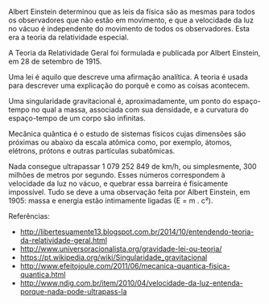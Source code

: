 Albert Einstein determinou que as leis da física são as mesmas para todos os observadores que não estão em movimento, e que a velocidade da luz no vácuo é independente do movimento de todos os observadores. Esta era a teoria da relatividade especial. 

A Teoria da Relatividade Geral foi formulada e publicada por Albert Einstein, em 28 de setembro de 1915.

Uma lei é aquilo que descreve uma afirmação analítica. A teoria é usada para descrever uma explicação do porquê e como as coisas acontecem.

Uma singularidade gravitacional é, aproximadamente, um ponto do espaço-tempo no qual a massa, associada com sua densidade, e a curvatura do espaço-tempo de um corpo são infinitas. 

Mecânica quântica é o estudo de sistemas físicos cujas dimensões são próximas ou abaixo da escala atômica como, por exemplo, átomos, elétrons, prótons e outras partículas subatômicas.

Nada consegue ultrapassar 1 079 252 849 de km/h, ou simplesmente, 300 milhões de metros por segundo. Esses números correspondem à velocidade da luz no vácuo, e quebrar essa barreira é fisicamente impossível. Tudo se deve a uma observação feita por Albert Einstein, em 1905: massa e energia estão intimamente ligadas (E = m . c²).

Referências:
* http://libertesuamente13.blogspot.com.br/2014/10/entendendo-teoria-da-relatividade-geral.html
* http://www.universoracionalista.org/gravidade-lei-ou-teoria/
* https://pt.wikipedia.org/wiki/Singularidade_gravitacional
* http://www.efeitojoule.com/2011/06/mecanica-quantica-fisica-quantica.html
* http://www.ndig.com.br/item/2010/04/velocidade-da-luz-entenda-porque-nada-pode-ultrapass-la
